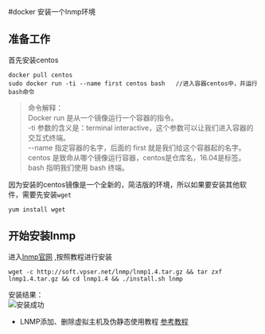 #docker 安装一个lnmp环境
## 准备工作
首先安装centos
```
docker pull centos
sudo docker run -ti --name first centos bash   //进入容器centos中，并运行bash命令
```

>    命令解释：  
>Docker run 是从一个镜像运行一个容器的指令。    
>-ti 参数的含义是：terminal interactive，这个参数可以让我们进入容器的交互式终端。   
>--name 指定容器的名字，后面的 first 就是我们给这个容器起的名字。    
>centos 是致命从哪个镜像运行容器，centos是仓库名，16.04是标签。 
>bash 指明我们使用 bash 终端。

因为安装的centos镜像是一个全新的，简洁版的环境，所以如果要安装其他软件，需要先安装``wget``
```
yum install wget
```

## 开始安装lnmp
进入[lnmp官网](https://lnmp.org/install.html) ,按照教程进行安装
```
wget -c http://soft.vpser.net/lnmp/lnmp1.4.tar.gz && tar zxf lnmp1.4.tar.gz && cd lnmp1.4 && ./install.sh lnmp
```

安装结果：   
![安装成功](https://lnmp.org/images/1.4/lnmp1.4-install-success.png)    

- LNMP添加、删除虚拟主机及伪静态使用教程   [参考教程](https://lnmp.org/faq/lnmp-vhost-add-howto.html)
